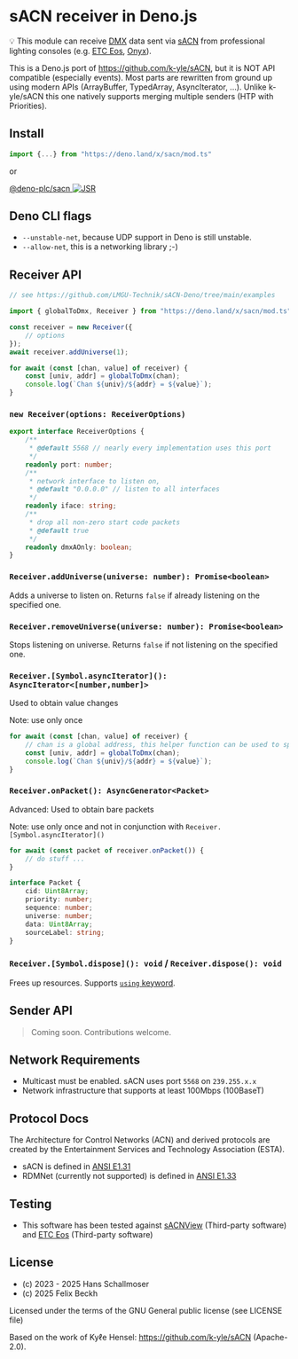# sACN receiver in Deno.js

💡 This module can receive [DMX](https://en.wikipedia.org/wiki/DMX512) data sent
via [sACN](https://en.wikipedia.org/wiki/E1.31) from professional lighting
consoles (e.g. [ETC Eos](https://www.etcconnect.com/),
[Onyx](https://obsidiancontrol.com/)).

This is a Deno.js port of https://github.com/k-yle/sACN, but it is NOT API
compatible (especially events). Most parts are rewritten from ground up using
modern APIs (ArrayBuffer, TypedArray, AsyncIterator, ...). Unlike k-yle/sACN
this one natively supports merging multiple senders (HTP with Priorities).

## Install

```typescript
import {...} from "https://deno.land/x/sacn/mod.ts"
```

or

[@deno-plc/sacn ![JSR](https://jsr.io/badges/@deno-plc/sacn)](https://jsr.io/@deno-plc/sacn)

## Deno CLI flags

- `--unstable-net`, because UDP support in Deno is still unstable.
- `--allow-net`, this is a networking library ;-)

## Receiver API

```typescript
// see https://github.com/LMGU-Technik/sACN-Deno/tree/main/examples

import { globalToDmx, Receiver } from "https://deno.land/x/sacn/mod.ts";

const receiver = new Receiver({
    // options
});
await receiver.addUniverse(1);

for await (const [chan, value] of receiver) {
    const [univ, addr] = globalToDmx(chan);
    console.log(`Chan ${univ}/${addr} = ${value}`);
}
```

### `new Receiver(options: ReceiverOptions)`

```typescript
export interface ReceiverOptions {
    /**
     * @default 5568 // nearly every implementation uses this port
     */
    readonly port: number;
    /**
     * network interface to listen on,
     * @default "0.0.0.0" // listen to all interfaces
     */
    readonly iface: string;
    /**
     * drop all non-zero start code packets
     * @default true
     */
    readonly dmxAOnly: boolean;
}
```

### `Receiver.addUniverse(universe: number): Promise<boolean>`

Adds a universe to listen on. Returns `false` if already listening on the
specified one.

### `Receiver.removeUniverse(universe: number): Promise<boolean>`

Stops listening on universe. Returns `false` if not listening on the specified
one.

### `Receiver.[Symbol.asyncIterator](): AsyncIterator<[number,number]>`

Used to obtain value changes

Note: use only once

```typescript
for await (const [chan, value] of receiver) {
    // chan is a global address, this helper function can be used to split into universe and address
    const [univ, addr] = globalToDmx(chan);
    console.log(`Chan ${univ}/${addr} = ${value}`);
}
```

### `Receiver.onPacket(): AsyncGenerator<Packet>`

Advanced: Used to obtain bare packets

Note: use only once and not in conjunction with
`Receiver.[Symbol.asyncIterator]()`

```typescript
for await (const packet of receiver.onPacket()) {
    // do stuff ...
}
```

```typescript
interface Packet {
    cid: Uint8Array;
    priority: number;
    sequence: number;
    universe: number;
    data: Uint8Array;
    sourceLabel: string;
}
```

### `Receiver.[Symbol.dispose](): void` / `Receiver.dispose(): void`

Frees up resources. Supports
[`using` keyword](https://devblogs.microsoft.com/typescript/announcing-typescript-5-2/#using-declarations-and-explicit-resource-management).

## Sender API

> Coming soon. Contributions welcome.

## Network Requirements

- Multicast must be enabled. sACN uses port `5568` on `239.255.x.x`
- Network infrastructure that supports at least 100Mbps (100BaseT)

## Protocol Docs

The Architecture for Control Networks (ACN) and derived protocols are created by
the Entertainment Services and Technology Association (ESTA).

- sACN is defined in [ANSI E1.31](./docs/E1.31-2018.pdf)
- RDMNet (currently not supported) is defined in
  [ANSI E1.33](./docs/E1.33-2019.pdf)

## Testing

- This software has been tested against [sACNView](https://sacnview.org/)
  (Third-party software) and [ETC Eos](https://www.etcconnect.com/) (Third-party
  software)

## License

- (c) 2023 - 2025 Hans Schallmoser
- (c) 2025 Felix Beckh

Licensed under the terms of the GNU General public license (see LICENSE file)

Based on the work of Kyℓe Hensel: https://github.com/k-yle/sACN (Apache-2.0).
